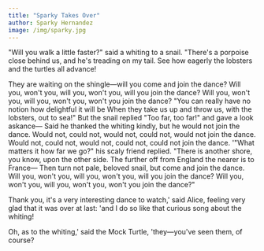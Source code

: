 ```yaml
---
title: "Sparky Takes Over"
author: Sparky Hernandez
image: /img/sparky.jpg
---
```


"Will you walk a little faster?" said a whiting to a snail. "There's a porpoise close behind us, and he's treading on my tail.  See how eagerly the lobsters and the turtles all advance!

They are waiting on the shingle&mdash;will you come and join the dance?  Will you, won't you, will you, won't you, will you join the dance?  Will you, won't you, will you, won't you, won't you join the dance? "You can really have no notion how delightful it will be   When they take us up and throw us, with the lobsters, out to sea!"   But the snail replied "Too far, too far!" and gave a look askance&mdash; Said he thanked the whiting kindly, but he would not join the dance.  Would not, could not, would not, could not, would not join the dance. Would not, could not, would not, could not, could not join the dance. '"What matters it how far we go?" his scaly friend replied. "There is another shore, you know, upon the other side. The further off from England the nearer is to France&mdash; Then turn not pale, beloved snail, but come and join the dance.  Will you, won't you, will you, won't you, will you join the dance?   Will you, won't you, will you, won't you, won't you join the dance?"

Thank you, it's a very interesting dance to watch,' said Alice, feeling  very glad that it was over at last: 'and I do so like that curious song  about the whiting!

Oh, as to the whiting,' said the Mock Turtle, 'they&mdash;you've seen them,  of course?
